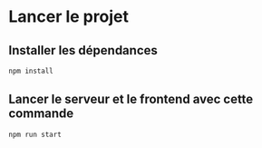 # Lancer le projet
## Installer les dépendances
```sh
npm install
```

## Lancer le serveur et le frontend avec cette commande

```sh
npm run start
```
